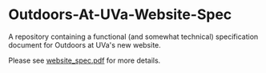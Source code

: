# Outdoors-At-UVa-Website-Spec

A repository containing a functional (and somewhat technical) specification document for Outdoors at UVa's new website.

Please see [website_spec.pdf](website_spec.pdf) for more details.
